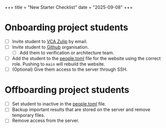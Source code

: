+++
title = "New Starter Checklist"
date = "2025-09-08"
+++

# Onboarding project students

- [ ] Invite student to [VCA Zulip](https://vca-epfl.zulipchat.com/) by email.
- [ ] Invite student to [Github](https://github.com/VCA-EPFL) organisation.
  - [ ] Add them to verification or architecture team.
- [ ] Add the student to the [people.toml](https://github.com/VCA-EPFL/vca.epfl.ch/blob/main/data/people.toml) file
      for the website using the correct role.  Pushing to `main` will rebuild the website.
- [ ] (Optional) Give them access to the server through SSH.

# Offboarding project students

- [ ] Set student to inactive in the [people.toml](https://github.com/VCA-EPFL/vca.epfl.ch/blob/main/data/people.toml)
      file.
- [ ] Backup important results that are stored on the server and remove temporary files.
- [ ] Remove access from the server.
